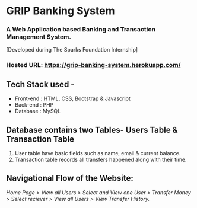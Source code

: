 # GRIP Banking System   
   
### A Web Application based Banking and Transaction Management System.  
[Developed during The Sparks Foundation Internship]

### Hosted URL: https://grip-banking-system.herokuapp.com/

## Tech Stack used - 
* Front-end : HTML, CSS, Bootstrap & Javascript 
* Back-end : PHP 
* Database : MySQL   

## Database contains two Tables- Users Table & Transaction Table 
1. User table have basic fields such as name, email & current balance. 
2. Transaction table records all transfers happened along with their time.  

## Navigational Flow of the Website: 
 *Home Page > View all Users > Select and View one User > Transfer Money > Select reciever > View all Users > View Transfer History.*
